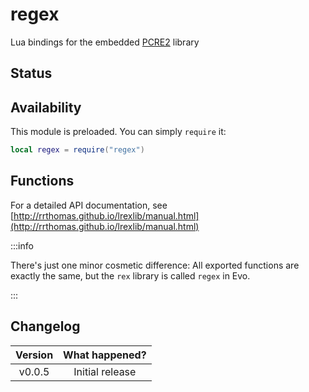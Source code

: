 # regex

Lua bindings for the embedded [PCRE2](https://github.com/PCRE2Project/pcre2) library

## Status

<External/>

## Availability

This module is preloaded. You can simply `require` it:

```lua
local regex = require("regex")
```

## Functions

For a detailed API documentation, see [http://rrthomas.github.io/lrexlib/manual.html](http://rrthomas.github.io/lrexlib/manual.html)

:::info

There's just one minor cosmetic difference: All exported functions are exactly the same, but the `rex` library is called `regex` in Evo.

:::

## Changelog

| Version | What happened?  |
| :-----: | :-------------: |
| v0.0.5  | Initial release |
